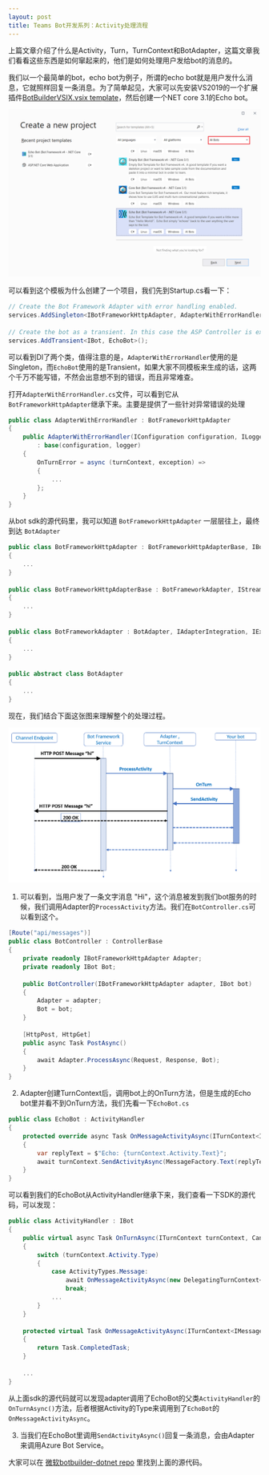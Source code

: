 ```yaml
---
layout: post
title: Teams Bot开发系列：Activity处理流程
---
```


上篇文章介绍了什么是Activity，Turn，TurnContext和BotAdapter，这篇文章我们看看这些东西是如何窜起来的，他们是如何处理用户发给bot的消息的。

我们以一个最简单的bot，echo bot为例子，所谓的echo bot就是用户发什么消息，它就照样回复一条消息。为了简单起见，大家可以先安装VS2019的一个扩展插件[BotBuilderVSIX.vsix template](https://aka.ms/bot-vsix)，然后创建一个NET core 3.1的Echo bot。

![EchoBot](../images/post20201121/001.png)

可以看到这个模板为什么创建了一个项目，我们先到Startup.cs看一下：

```cs
// Create the Bot Framework Adapter with error handling enabled.
services.AddSingleton<IBotFrameworkHttpAdapter, AdapterWithErrorHandler>();

// Create the bot as a transient. In this case the ASP Controller is expecting an IBot.
services.AddTransient<IBot, EchoBot>();
```

可以看到DI了两个类，值得注意的是，`AdapterWithErrorHandler`使用的是Singleton，而`EchoBot`使用的是Transient，如果大家不同模板来生成的话，这两个千万不能写错，不然会出意想不到的错误，而且非常难查。

打开`AdapterWithErrorHandler.cs`文件，可以看到它从`BotFrameworkHttpAdapter`继承下来。主要是提供了一些针对异常错误的处理

```cs
public class AdapterWithErrorHandler : BotFrameworkHttpAdapter
{
    public AdapterWithErrorHandler(IConfiguration configuration, ILogger<BotFrameworkHttpAdapter> logger)
        : base(configuration, logger)
    {
        OnTurnError = async (turnContext, exception) =>
        {
            ...
        };
    }
}
```

从bot sdk的源代码里，我可以知道 `BotFrameworkHttpAdapter` 一层层往上，最终到达 `BotAdapter`

```cs
public class BotFrameworkHttpAdapter : BotFrameworkHttpAdapterBase, IBotFrameworkHttpAdapter
{
    ...
}

public class BotFrameworkHttpAdapterBase : BotFrameworkAdapter, IStreamingActivityProcessor
{
    ...
}

public class BotFrameworkAdapter : BotAdapter, IAdapterIntegration, IExtendedUserTokenProvider, IConnectorClientBuilder
{
    ...
}

public abstract class BotAdapter
{
    ...
}
```

现在，我们结合下面这张图来理解整个的处理过程。

![ActivityProcessingStack](../images/post20201121/002.png)

1. 可以看到，当用户发了一条文字消息 "Hi"，这个消息被发到我们bot服务的时候，我们调用Adapter的`ProcessActivity`方法。我们在`BotController.cs`可以看到这个。

```cs
[Route("api/messages")]
public class BotController : ControllerBase
{
    private readonly IBotFrameworkHttpAdapter Adapter;
    private readonly IBot Bot;

    public BotController(IBotFrameworkHttpAdapter adapter, IBot bot)
    {
        Adapter = adapter;
        Bot = bot;
    }

    [HttpPost, HttpGet]
    public async Task PostAsync()
    {
        await Adapter.ProcessAsync(Request, Response, Bot);
    }
}
```

2. Adapter创建TurnContext后，调用bot上的OnTurn方法，但是生成的Echo bot里并看不到OnTurn方法，我们先看一下`EchoBot.cs`

```cs
public class EchoBot : ActivityHandler
{
    protected override async Task OnMessageActivityAsync(ITurnContext<IMessageActivity> turnContext, CancellationToken cancellationToken)
    {
        var replyText = $"Echo: {turnContext.Activity.Text}";
        await turnContext.SendActivityAsync(MessageFactory.Text(replyText, replyText), cancellationToken);
    }
}
```

可以看到我们的EchoBot从ActivityHandler继承下来，我们查看一下SDK的源代码，可以发现：

```cs
public class ActivityHandler : IBot
{
    public virtual async Task OnTurnAsync(ITurnContext turnContext, CancellationToken cancellationToken = default(CancellationToken))
    {
        switch (turnContext.Activity.Type)
        {
            case ActivityTypes.Message:
                await OnMessageActivityAsync(new DelegatingTurnContext<IMessageActivity>(turnContext), cancellationToken).ConfigureAwait(false);
                break;
            ...
        }
    }

    protected virtual Task OnMessageActivityAsync(ITurnContext<IMessageActivity> turnContext, CancellationToken cancellationToken)
    {
        return Task.CompletedTask;
    }

    ...
}
```

从上面sdk的源代码就可以发现adapter调用了EchoBot的父类`ActivityHandler`的`OnTurnAsync()`方法，后者根据Activity的Type来调用到了`EchoBot`的`OnMessageActivityAsync`。

3. 当我们在EchoBot里调用`SendActivityAsync()`回复一条消息，会由Adapter来调用Azure Bot Service。

大家可以在 [微软botbuilder-dotnet repo](https://github.com/Microsoft/botbuilder-dotnet) 里找到上面的源代码。
